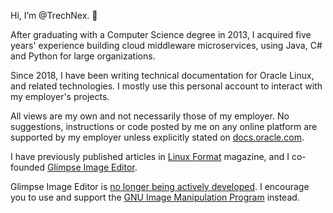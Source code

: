 Hi, I’m @TrechNex. 👋

After graduating with a Computer Science degree in 2013, I acquired five years' experience building cloud middleware 
microservices, using Java, C# and Python for large organizations.

Since 2018, I have been writing technical documentation for Oracle Linux, and related technologies. I mostly use this 
personal account to interact with my employer's projects.

All views are my own and not necessarily those of my employer. 
No suggestions, instructions or code posted by me on any online platform are supported by my employer unless explicitly stated
on [docs.oracle.com](https://docs.oracle.com).

I have previously published articles in [Linux Format](https://linuxformat.com/archives?author_find=87) magazine, and I 
co-founded [Glimpse Image Editor](https://glimpse-editor.org). 

Glimpse Image Editor is [no longer being actively developed](https://glimpse-editor.org/posts/a-project-on-hiatus/). I 
encourage you to use and support the [GNU Image Manipulation Program](https://www.gimp.org/) instead.

<!---
TrechNex/TrechNex is a ✨ special ✨ repository because its `README.md` (this file) appears on your GitHub profile.
You can click the Preview link to take a look at your changes.
--->
